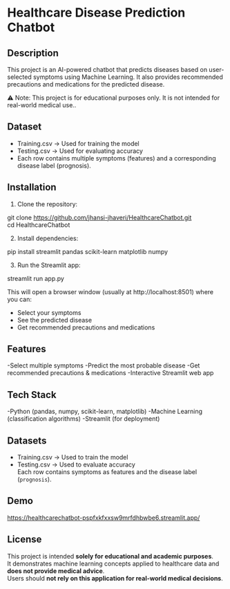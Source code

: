 # Healthcare Disease Prediction Chatbot

## Description

This project is an AI-powered chatbot that predicts diseases based on user-selected symptoms using Machine Learning.
It also provides recommended precautions and medications for the predicted disease.

⚠️ Note: This project is for educational purposes only. It is not intended for real-world medical use..

## Dataset

- Training.csv → Used for training the model
- Testing.csv → Used for evaluating accuracy
- Each row contains multiple symptoms (features) and a corresponding disease label (prognosis).

## Installation

1. Clone the repository:

git clone https://github.com/jhansi-jhaveri/HealthcareChatbot.git  
cd HealthcareChatbot  

2. Install dependencies:

pip install streamlit pandas scikit-learn matplotlib numpy  

3. Run the Streamlit app:

streamlit run app.py  

This will open a browser window (usually at http://localhost:8501) where you can:

- Select your symptoms  
- See the predicted disease  
- Get recommended precautions and medications  

## Features

-Select multiple symptoms
-Predict the most probable disease
-Get recommended precautions & medications
-Interactive Streamlit web app

## Tech Stack

-Python (pandas, numpy, scikit-learn, matplotlib)
-Machine Learning (classification algorithms)
-Streamlit (for deployment)

## Datasets

- Training.csv → Used to train the model  
- Testing.csv → Used to evaluate accuracy  
Each row contains symptoms as features and the disease label (`prognosis`).

## Demo

https://healthcarechatbot-pspfxkfxxsw9mrfdhbwbe6.streamlit.app/

## License

This project is intended **solely for educational and academic purposes**.  
It demonstrates machine learning concepts applied to healthcare data and **does not provide medical advice**.  
Users should **not rely on this application for real-world medical decisions**.
